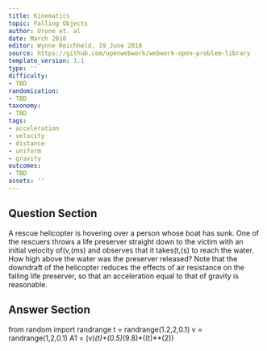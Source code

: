 ```yaml
---
title: Kinematics
topic: Falling Objects
author: Urone et. al
date: March 2018
editor: Wynne Reichheld, 19 June 2018
source: https://github.com/openwebwork/webwork-open-problem-library
template_version: 1.1
type: ''
difficulty:
- TBD
randomization:
- TBD
taxonomy:
- TBD
tags:
- acceleration
- velocity
- distance
- uniform
- gravity
outcomes:
- TBD
assets: ''
---
```


## Question Section 

A rescue helicopter is hovering over a person whose boat has sunk. One of the rescuers throws a life preserver straight down to the victim with an initial velocity of(v,(ms) and observes that it takes(t,(s) to reach the water. How high above the water was the preserver released? Note that the downdraft of the helicopter reduces the effects of air resistance on the falling life preserver, so that an acceleration equal to that of gravity is reasonable.



## Answer Section

from random import randrange
t = randrange(1.2,2,0.1)
v = randrange(1,2,0.1)
A1 = (v)*(t)+(0.5)*(9.8)*((t)**(2))